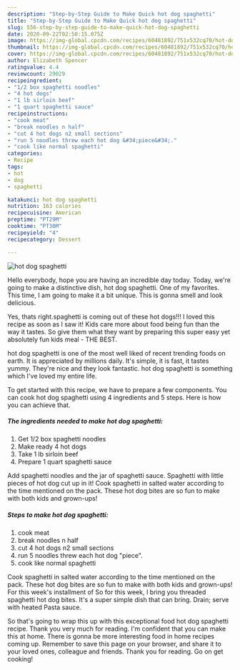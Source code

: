 ```yaml
---
description: "Step-by-Step Guide to Make Quick hot dog spaghetti"
title: "Step-by-Step Guide to Make Quick hot dog spaghetti"
slug: 556-step-by-step-guide-to-make-quick-hot-dog-spaghetti
date: 2020-09-22T02:50:15.075Z
image: https://img-global.cpcdn.com/recipes/60481892/751x532cq70/hot-dog-spaghetti-recipe-main-photo.jpg
thumbnail: https://img-global.cpcdn.com/recipes/60481892/751x532cq70/hot-dog-spaghetti-recipe-main-photo.jpg
cover: https://img-global.cpcdn.com/recipes/60481892/751x532cq70/hot-dog-spaghetti-recipe-main-photo.jpg
author: Elizabeth Spencer
ratingvalue: 4.4
reviewcount: 29029
recipeingredient:
- "1/2 box spaghetti noodles"
- "4 hot dogs"
- "1 lb sirloin beef"
- "1 quart spaghetti sauce"
recipeinstructions:
- "cook meat"
- "break noodles n half"
- "cut 4 hot dogs n2 small sections"
- "run 5 noodles threw each hot dog &#34;piece&#34;."
- "cook like normal spaghetti"
categories:
- Recipe
tags:
- hot
- dog
- spaghetti

katakunci: hot dog spaghetti 
nutrition: 163 calories
recipecuisine: American
preptime: "PT29M"
cooktime: "PT30M"
recipeyield: "4"
recipecategory: Dessert

---
```



![hot dog spaghetti](https://img-global.cpcdn.com/recipes/60481892/751x532cq70/hot-dog-spaghetti-recipe-main-photo.jpg)

Hello everybody, hope you are having an incredible day today. Today, we're going to make a distinctive dish, hot dog spaghetti. One of my favorites. This time, I am going to make it a bit unique. This is gonna smell and look delicious.

Yes, thats right.spaghetti is coming out of these hot dogs!!! I loved this recipe as soon as I saw it! Kids care more about food being fun than the way it tastes. So give them what they want by preparing this super easy yet absolutely fun kids meal - THE BEST.

hot dog spaghetti is one of the most well liked of recent trending foods on earth. It is appreciated by millions daily. It's simple, it is fast, it tastes yummy. They're nice and they look fantastic. hot dog spaghetti is something which I've loved my entire life.


To get started with this recipe, we have to prepare a few components. You can cook hot dog spaghetti using 4 ingredients and 5 steps. Here is how you can achieve that.

<!--inarticleads1-->

##### The ingredients needed to make hot dog spaghetti:

1. Get 1/2 box spaghetti noodles
1. Make ready 4 hot dogs
1. Take 1 lb sirloin beef
1. Prepare 1 quart spaghetti sauce


Add spaghetti noodles and the jar of spaghetti sauce. Spaghetti with little pieces of hot dog cut up in it! Cook spaghetti in salted water according to the time mentioned on the pack. These hot dog bites are so fun to make with both kids and grown-ups! 

<!--inarticleads2-->

##### Steps to make hot dog spaghetti:

1. cook meat
1. break noodles n half
1. cut 4 hot dogs n2 small sections
1. run 5 noodles threw each hot dog &#34;piece&#34;.
1. cook like normal spaghetti


Cook spaghetti in salted water according to the time mentioned on the pack. These hot dog bites are so fun to make with both kids and grown-ups! For this week&#39;s installment of So for this week, I bring you threaded spaghetti hot dog bites. It&#39;s a super simple dish that can bring. Drain; serve with heated Pasta sauce. 

So that's going to wrap this up with this exceptional food hot dog spaghetti recipe. Thank you very much for reading. I'm confident that you can make this at home. There is gonna be more interesting food in home recipes coming up. Remember to save this page on your browser, and share it to your loved ones, colleague and friends. Thank you for reading. Go on get cooking!
